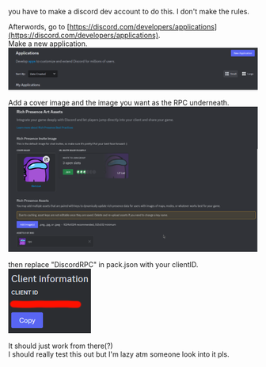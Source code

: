 you have to make a discord dev account to do this. I don't make the rules.

Afterwords, go to [https://discord.com/developers/applications](https://discord.com/developers/applications).  
Make a new application.  
![newApp](img/newApp.png)

Add a cover image and the image you want as the RPC underneath.
![richPresence](img/richPresence.png)

then replace "DiscordRPC" in pack.json with your clientID.  
![CLIENT](img/CLIENT.png)

It should just work from there(?)  
I should really test this out but I'm lazy atm someone look into it pls.